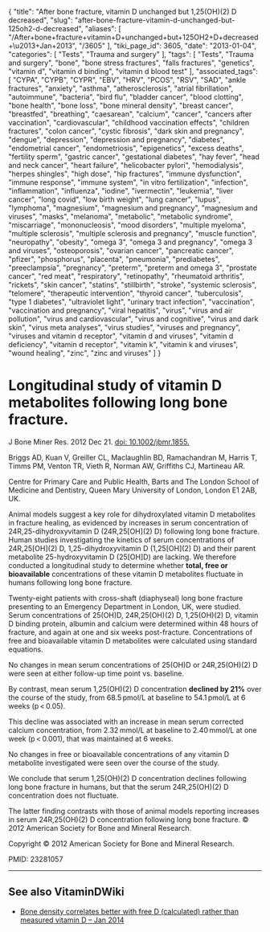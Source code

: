 {
    "title": "After bone fracture, vitamin D unchanged but 1,25(OH)(2) D decreased",
    "slug": "after-bone-fracture-vitamin-d-unchanged-but-125oh2-d-decreased",
    "aliases": [
        "/After+bone+fracture+vitamin+D+unchanged+but+125OH2+D+decreased+\u2013+Jan+2013",
        "/3605"
    ],
    "tiki_page_id": 3605,
    "date": "2013-01-04",
    "categories": [
        "Tests",
        "Trauma and surgery"
    ],
    "tags": [
        "Tests",
        "Trauma and surgery",
        "bone",
        "bone stress fractures",
        "falls fractures",
        "genetics",
        "vitamin d",
        "vitamin d binding",
        "vitamin d blood test"
    ],
    "associated_tags": [
        "CYPA",
        "CYPB",
        "CYPR",
        "EBV",
        "HRV",
        "PCOS",
        "RSV",
        "SAD",
        "ankle fractures",
        "anxiety",
        "asthma",
        "atherosclerosis",
        "atrial fibrillation",
        "autoimmune",
        "bacteria",
        "bird flu",
        "bladder cancer",
        "blood clotting",
        "bone health",
        "bone loss",
        "bone mineral density",
        "breast cancer",
        "breastfed",
        "breathing",
        "caesarean",
        "calcium",
        "cancer",
        "cancers after vaccination",
        "cardiovascular",
        "childhood vaccination effects",
        "children fractures",
        "colon cancer",
        "cystic fibrosis",
        "dark skin and pregnancy",
        "dengue",
        "depression",
        "depression and pregnancy",
        "diabetes",
        "endometrial cancer",
        "endometriosis",
        "epigenetics",
        "excess deaths",
        "fertility sperm",
        "gastric cancer",
        "gestational diabetes",
        "hay fever",
        "head and neck cancer",
        "heart failure",
        "helicobacter pylori",
        "hemodialysis",
        "herpes shingles",
        "high dose",
        "hip fractures",
        "immune dysfunction",
        "immune response",
        "immune system",
        "in vitro fertilization",
        "infection",
        "inflammation",
        "influenza",
        "iodine",
        "ivermectin",
        "leukemia",
        "liver cancer",
        "long covid",
        "low birth weight",
        "lung cancer",
        "lupus",
        "lymphoma",
        "magnesium",
        "magnesium and pregnancy",
        "magnesium and viruses",
        "masks",
        "melanoma",
        "metabolic",
        "metabolic syndrome",
        "miscarriage",
        "mononucleosis",
        "mood disorders",
        "multiple myeloma",
        "multiple sclerosis",
        "multiple sclerosis and pregnancy",
        "muscle function",
        "neuropathy",
        "obesity",
        "omega 3",
        "omega 3 and pregnancy",
        "omega 3 and viruses",
        "osteoporosis",
        "ovarian cancer",
        "pancreatic cancer",
        "pfizer",
        "phosphorus",
        "placenta",
        "pneumonia",
        "prediabetes",
        "preeclampsia",
        "pregnancy",
        "preterm",
        "preterm and omega 3",
        "prostate cancer",
        "red meat",
        "respiratory",
        "retinopathy",
        "rheumatoid arthritis",
        "rickets",
        "skin cancer",
        "statins",
        "stillbirth",
        "stroke",
        "systemic sclerosis",
        "telomere",
        "therapeutic intervention",
        "thyroid cancer",
        "tuberculosis",
        "type 1 diabetes",
        "ultraviolet light",
        "urinary tract infection",
        "vaccination",
        "vaccination and pregnancy",
        "viral hepatitis",
        "virus",
        "virus and air pollution",
        "virus and cardiovascular",
        "virus and cognitive",
        "virus and dark skin",
        "virus meta analyses",
        "virus studies",
        "viruses and pregnancy",
        "viruses and vitamin d receptor",
        "vitamin d and viruses",
        "vitamin d deficiency",
        "vitamin d receptor",
        "vitamin k",
        "vitamin k and viruses",
        "wound healing",
        "zinc",
        "zinc and viruses"
    ]
}


# Longitudinal study of vitamin D metabolites following long bone fracture.

J Bone Miner Res. 2012 Dec 21. [doi: 10.1002/jbmr.1855.](https://doi.org/10.1002/jbmr.1855.) 

Briggs AD, Kuan V, Greiller CL, Maclaughlin BD, Ramachandran M, Harris T, Timms PM, Venton TR, Vieth R, Norman AW, Griffiths CJ, Martineau AR.

Centre for Primary Care and Public Health, Barts and The London School of Medicine and Dentistry, Queen Mary University of London, London E1 2AB, UK.

Animal models suggest a key role for dihydroxylated vitamin D metabolites in fracture healing, as evidenced by increases in serum concentration of 24R,25-dihydroxyvitamin D (24R,25<span>[OH]</span>(2) D) following long bone fracture. Human studies investigating the kinetics of serum concentrations of 24R,25<span>[OH]</span>(2) D, 1,25-dihydroxyvitamin D (1,25<span>[OH]</span>(2) D) and their parent metabolite 25-hydroxyvitamin D (25<span>[OH]</span>D) are lacking. We therefore conducted a longitudinal study to determine whether  **total, free or bioavailable**  concentrations of these vitamin D metabolites fluctuate in humans following long bone fracture. 

Twenty-eight patients with cross-shaft (diaphyseal) long bone fracture presenting to an Emergency Department in London, UK, were studied. Serum concentrations of 25(OH)D, 24R,25(OH)(2) D, 1,25(OH)(2) D, vitamin D binding protein, albumin and calcium were determined within 48 hours of fracture, and again at one and six weeks post-fracture. Concentrations of free and bioavailable vitamin D metabolites were calculated using standard equations. 

No changes in mean serum concentrations of 25(OH)D or 24R,25(OH)(2) D were seen at either follow-up time point vs. baseline. 

By contrast, mean serum 1,25(OH)(2) D concentration  **declined by 21%**  over the course of the study, from 68.5 pmol/L at baseline to 54.1 pmol/L at 6 weeks (p < 0.05). 

This decline was associated with an increase in mean serum corrected calcium concentration, from 2.32 mmol/L at baseline to 2.40 mmol/L at one week (p < 0.001), that was maintained at 6 weeks. 

No changes in free or bioavailable concentrations of any vitamin D metabolite investigated were seen over the course of the study. 

We conclude that serum 1,25(OH)(2) D concentration declines following long bone fracture in humans, but that the serum 24R,25(OH)(2) D concentration does not fluctuate. 

The latter finding contrasts with those of animal models reporting increases in serum 24R,25(OH)(2) D concentration following long bone fracture. © 2012 American Society for Bone and Mineral Research.

Copyright © 2012 American Society for Bone and Mineral Research.

PMID: 23281057

---

## See also VitaminDWiki

* [Bone density correlates better with free D (calculated) rather than measured vitamin D – Jan 2014](/posts/bone-density-correlates-better-with-free-d-calculated-rather-than-measured-vitamin-d)